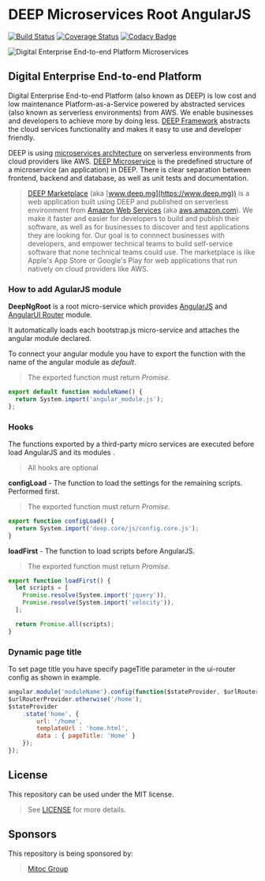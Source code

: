 DEEP Microservices Root AngularJS
=================================

[![Build Status](https://travis-ci.org/MitocGroup/deep-microservices-root-angularjs.svg)](https://travis-ci.org/MitocGroup/deep-microservices-root-angularjs)
[![Coverage Status](https://coveralls.io/repos/MitocGroup/deep-microservices-root-angularjs/badge.svg?service=github&t=eBt0EE)](https://coveralls.io/github/MitocGroup/deep-microservices-root-angularjs)
[![Codacy Badge](https://api.codacy.com/project/badge/49327d5280c44f50999dc13e13dda285)](https://www.codacy.com/app/MitocGroup/deep-microservices-root-angularjs)

![Digital Enterprise End-to-end Platform Microservices](https://github.com/MitocGroup/deep-microservices-root-angularjs/blob/master/src/DeepNgRoot/Frontend/img/logo.png)

## Digital Enterprise End-to-end Platform

Digital Enterprise End-to-end Platform (also known as DEEP) is low cost and low maintenance Platform-as-a-Service powered by abstracted services (also known as serverless environments) from AWS. We enable businesses and developers to achieve more by doing less. [DEEP Framework](https://github.com/MitocGroup/deep-framework) abstracts the cloud services functionality and makes it easy to use and developer friendly.

DEEP is using [microservices architecture](https://en.wikipedia.org/wiki/Microservices) on serverless environments from cloud providers like AWS. [DEEP Microservice](https://github.com/MitocGroup/deep-framework/blob/master/docs/microservice.md) is the predefined structure of a microservice (an application) in DEEP. There is clear separation between frontend, backend and database, as well as unit tests and documentation.

> [DEEP Marketplace](https://www.deep.mg) (aka [www.deep.mg](https://www.deep.mg)) is a web application built using DEEP and published on serverless environment from [Amazon Web Services](https://aws.amazon.com) (aka [aws.amazon.com](https://aws.amazon.com)). We make it faster and easier for developers to build and publish their software, as well as for businesses to discover and test applications they are looking for. Our goal is to connnect businesses with developers, and empower technical teams to build self-service software that none technical teams could use. The marketplace is like Apple's App Store or Google's Play for web applications that run natively on cloud providers like AWS.

### How to add AgularJS module

**DeepNgRoot** is a root micro-service which provides [AngularJS](https://angularjs.org/) and [AngularUI Router](https://github.com/angular-ui/ui-router) module.

It automatically loads each bootstrap.js micro-service and attaches the angular module declared.

To connect your angular module you have to export the function with the name of the angular module as _default_.

> The exported function must return _Promise_.

```javascript
export default function moduleName() {
  return System.import('angular_module.js');
};
```
### Hooks

The functions exported by a third-party micro services are executed before load AngularJS and its modules .

> All hooks are optional

**configLoad** - The function to load the settings for the remaining scripts. Performed first.

> The exported function must return _Promise_.

```javascript
export function configLoad() {
  return System.import('deep.core/js/config.core.js');
}
```

**loadFirst** - The function to load scripts before AngularJS.

> The exported function must return _Promise_.

```javascript
export function loadFirst() {
  let scripts = [
    Promise.resolve(System.import('jquery')),
    Promise.resolve(System.import('velocity')),
  ];

  return Promise.all(scripts);
}
```

### Dynamic page title

To set page title you have specify pageTitle parameter in the ui-router config as shown in example.

```javascript
angular.module('moduleName').config(function($stateProvider, $urlRouterProvider) {
$urlRouterProvider.otherwise('/home');
$stateProvider
    .state('home', {
        url: '/home',
        templateUrl : 'home.html',
        data : { pageTitle: 'Home' }
    });
});
```

## License

This repository can be used under the MIT license.
> See [LICENSE](https://github.com/MitocGroup/deep-microservices-root-angularjs/blob/master/LICENSE) for more details.

## Sponsors

This repository is being sponsored by:
> [Mitoc Group](http://www.mitocgroup.com)
